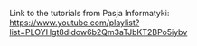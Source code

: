 Link to the tutorials from Pasja Informatyki:
https://www.youtube.com/playlist?list=PLOYHgt8dIdow6b2Qm3aTJbKT2BPo5iybv